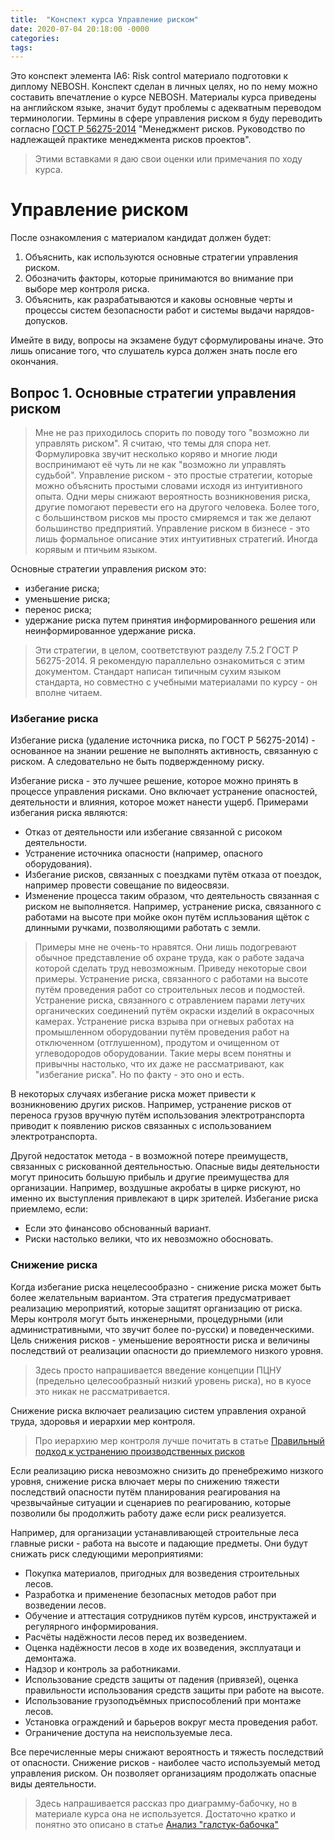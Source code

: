 ```yaml
---
title:  "Конспект курса Управление риском"
date: 2020-07-04 20:18:00 -0000
categories: 
tags: 
---
```


Это конспект элемента IA6: Risk control материало подготовки к диплому NEBOSH. Конспект сделан в личных целях, но по нему можно составить впечатление о курсе NEBOSH. Материалы курса приведены на английском языке, значит будут проблемы с адекватным переводом терминологии. Термины в сфере управления риском я буду переводить согласно [ГОСТ Р 56275-2014](http://docs.cntd.ru/document/1200118641) "Менеджмент рисков. Руководство по надлежащей практике менеджмента рисков проектов". 

> Этими вставками я даю свои оценки или примечания по ходу курса.

# Управление риском

После ознакомления с материалом кандидат должен будет:

1. Объяснить, как используются основные стратегии управления риском.
2. Обозначить факторы, которые принимаются во внимание при выборе мер контроля риска.
3. Объяснить, как разрабатываются и каковы основные черты и процессы систем безопасности работ и системы выдачи нарядов-допусков.

Имейте в виду, вопросы на экзамене будут сформулированы иначе. Это лишь описание того, что слушатель курса должен знать после его окончания.

## Вопрос 1. Основные стратегии управления риском

> Мне не раз приходилось спорить по поводу того "возможно ли управлять риском". Я считаю, что темы для спора нет. Формулировка звучит несколько коряво и многие люди воспринимают её чуть ли не как "возможно ли управлять судьбой". Управление риском - это простые стратегии, которые можно объяснить простыми словами исходя из интуитивного опыта. Одни меры снижают вероятность возникновения риска, другие помогают перевести его на другого человека. Более того, с большинством рисков мы просто смиряемся и так же делают большинство предприятий. Управление риском в бизнесе - это лишь формальное описание этих интуитивных стратегий. Иногда корявым и птичьим языком.

Основные стратегии управления риском это:

- избегание риска;
- уменьшение риска;
- перенос риска;
- удержание риска путем принятия информированного решения или неинформированное удержание риска.

> Эти стратегии, в целом, соответствуют разделу 7.5.2 ГОСТ Р 56275-2014. Я рекомендую параллельно ознакомиться с этим документом. Стандарт написан типичным сухим языком стандарта, но совместно с учебными материалами по курсу - он вполне читаем.

### Избегание риска

Избегание риска (удаление источника риска, по ГОСТ Р 56275-2014) - основанное на знании решение не выполнять активность, связанную с риском. А следовательно не быть подвержденному риску. 

Избегание риска - это лучшее решение, которое можно принять в процессе управления рисками. Оно включает устранение опасностей, деятельности и влияния, которое может нанести ущерб. Примерами избегания риска являются:

- Отказ от деятельности или избегание связанной с рисоком деятельности.
- Устранение источника опасности (например, опасного оборудования).
- Избегание рисков, связанных с поездками путём отказа от поездок, например провести совещание по видеосвязи.
- Изменение процесса таким образом, что деятельность связанная с риском не выполняется. Например, устранение риска, связанного с работами на высоте при мойке окон путём испльзования щёток с длинными ручками, позволяющими работать с земли.

> Примеры мне не очень-то нравятся. Они лишь подогревают обычное представление об охране труда, как о работе задача которой сделать труд невозможным. Приведу некоторые свои примеры. Устранение риска, связанного с работами на высоте путём проведения работ со строительных лесов и подмостей. Устранение риска, связанного с отравлением парами летучих органических соединений путём окраски изделий в окрасочных камерах. Устранение риска взрыва при огневых работах на промышленном оборудовании путём проведения работ на отключенном (отглушенном), продутом и очищенном от углеводородов оборудовании. Такие меры всем понятны и привычны настолько, что их даже не рассматривают, как "избегание риска". Но по факту - это оно и есть.

В некоторых случаях избегание риска может привести к возникновению других рисков. Например, устранение рисков от переноса грузов вручную путём использования электротранспорта приводит к появлению рисков связанных с использованием электротранспорта.

Другой недостаток метода - в возможной потере преимуществ, связанных с рискованной деятельностью. Опасные виды деятельности могут приносить большую прибыль и другие преимущества для организации. Например, воздушные акробаты в цирке рискуют, но именно их выступления привлекают в цирк зрителей. Избегание риска приемлемо, если:

- Если это финансово обснованный вариант.
- Риски настолько велики, что их невозможно обосновать.

### Снижение риска

Когда избегание риска нецелесообразно - снижение риска может быть более желательным вариантом. Эта стратегия предусматривает реализацию мероприятий, которые защитят организацию от риска. Меры контроля могут быть инженерными, процедурными (или административными, что звучит более по-русски) и поведенческими. Цель снижения рисков - уменьшение вероятности риска и величины последствий от реализации опасности до приемлемого низкого уровня.

> Здесь просто напрашивается введение концепции ПЦНУ (предельно целесообразный низкий уровень риска), но в куосе это никак не рассматривается.

Снижение риска включает реализацию систем управления охраной труда, здоровья и иерархии мер контроля. 

> Про иерархию мер контроля лучше почитать в статье [Правильный подход к устранению производственных рисков](http://mnlist.ru/post/pravilnyi-podkhod-k-ustraneniiu-proizvodstvennykh-riskov)

Если реализацию риска невозможно снизить до пренебрежимо низкого уровня, снижение риска влючает меры по снижению тяжести последствий опасности путём планирования реагирования на чрезвычайные ситуации и сценариев по реагированию, которые позволили бы продолжить работу даже если риск реализуется.

Например, для организации устанавливающей строительные леса главные риски - работа на высоте и падающие предметы. Они будут снижать риск следующими мероприятиями:

- Покупка материалов, пригодных для возведения строительных лесов.
- Разработка и применение безопасных методов работ при возведении лесов.
- Обучение и аттестация сотрудников путём курсов, инструктажей и регулярного информирования.
- Расчёты надёжности лесов перед их возведением.
- Оценка надёжности лесов в ходе их возведения, эксплуатаци и демонтажа.
- Надзор и контроль за работниками.
- Использование средств защиты от падения (привязей), оценка правильности использования средств защиты при работе на высоте.
- Использование грузоподъёмных приспособлений при монтаже лесов.
- Установка ограждений и барьеров вокруг места проведения работ.
- Ограничение доступа на неиспользуемые леса.

Все перечисленные меры снижают вероятность и тяжесть последствий от опасности. Снижение рисков - наиболее часто используемый метод управления риском. Он позволяет организациям продолжать опасные виды деятельности.

> Здесь напрашивается рассказ про диаграмму-бабочку, но в материале курса она не используется. Достаточно кратко и понятно это описано в статье [Анализ "галстук-бабочка"](http://sewiki.ru/%D0%90%D0%BD%D0%B0%D0%BB%D0%B8%D0%B7_%C2%AB%D0%B3%D0%B0%D0%BB%D1%81%D1%82%D1%83%D0%BA-%D0%B1%D0%B0%D0%B1%D0%BE%D1%87%D0%BA%D0%B0%C2%BB)

